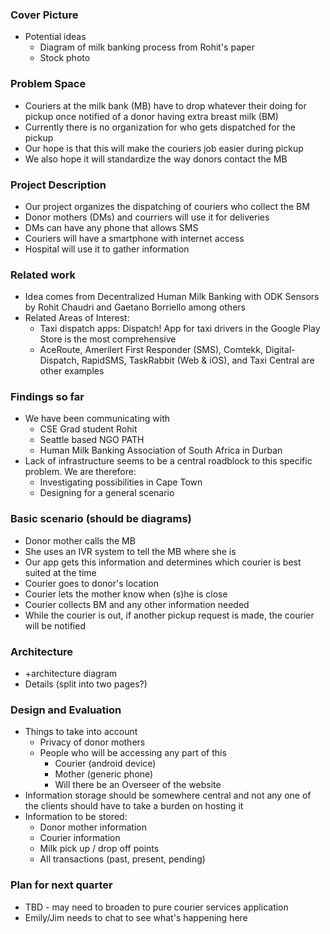 ### Cover Picture
* Potential ideas
  * Diagram of milk banking process from Rohit's paper
  * Stock photo

### Problem Space
* Couriers at the milk bank (MB) have to drop whatever their doing for pickup once notified of a donor having extra breast milk (BM)
* Currently there is no organization for who gets dispatched for the pickup
* Our hope is that this will make the couriers job easier during pickup
* We also hope it will standardize the way donors contact the MB

### Project Description
* Our project organizes the dispatching of couriers who collect the BM
* Donor mothers (DMs) and courriers will use it for deliveries
* DMs can have any phone that allows SMS
* Couriers will have a smartphone with internet access
* Hospital will use it to gather information

### Related work
* Idea comes from Decentralized Human Milk Banking with ODK Sensors by Rohit Chaudri and Gaetano Borriello among others
* Related Areas of Interest:
  * Taxi dispatch apps: Dispatch! App for taxi drivers in the Google Play Store is the most comprehensive
  * AceRoute, Amerilert First Responder (SMS), Comtekk, Digital-Dispatch, RapidSMS, TaskRabbit (Web & iOS), and Taxi Central are other examples

### Findings so far
* We have been communicating with
  * CSE Grad student Rohit
  * Seattle based NGO PATH
  * Human Milk Banking Association of South Africa in Durban
* Lack of infrastructure seems to be a central roadblock to this specific problem. We are therefore:
  * Investigating possibilities in Cape Town
  * Designing for a general scenario

### Basic scenario (should be diagrams)
* Donor mother calls the MB
* She uses an IVR system to tell the MB where she is
* Our app gets this information and determines which courier is best suited at the time
* Courier goes to donor's location
* Courier lets the mother know when (s)he is close
* Courier collects BM and any other information needed
* While the courier is out, if another pickup request is made, the courier will be notified

### Architecture
* +architecture diagram
* Details (split into two pages?)

### Design and Evaluation
* Things to take into account
  * Privacy of donor mothers
  * People who will be accessing any part of this
      * Courier (android device)
      * Mother (generic phone)
      * Will there be an Overseer of the website
* Information storage should be somewhere central and not any one of the clients should
  have to take a burden on hosting it
* Information to be stored:
  * Donor mother information
  * Courier information
  * Milk pick up / drop off points
  * All transactions (past, present, pending) 

### Plan for next quarter
* TBD - may need to broaden to pure courier services application
* Emily/Jim needs to chat to see what's happening here
